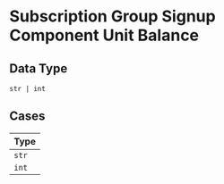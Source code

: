 
# Subscription Group Signup Component Unit Balance

## Data Type

`str | int`

## Cases

| Type |
|  --- |
| `str` |
| `int` |

